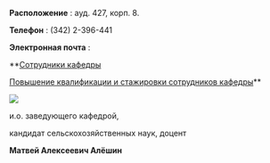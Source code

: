 **Расположение** 
 : ауд. 427, корп. 8.
   

**Телефон** 
 :  (342) 2-396-441
   

**Электронная почта** 
 :
 
  
 

  

  

**[Сотрудники кафедры](http://helios.psu.ru/pls/www_psu_ru/teacher_list?p_sdiv_name=%D0%9A%D0%B0%D1%84%D0%B5%D0%B4%D1%80%D0%B0%20%D1%84%D0%B8%D0%B7%D0%B8%D1%87%D0%B5%D1%81%D0%BA%D0%BE%D0%B9%20%D0%B3%D0%B5%D0%BE%D0%B3%D1%80%D0%B0%D1%84%D0%B8%D0%B8%20%D0%B8%20%D0%BB%D0%B0%D0%BD%D0%B4%D1%88%D0%B0%D1%84%D1%82%D0%BD%D0%BE%D0%B9%20%D1%8D%D0%BA%D0%BE%D0%BB%D0%BE%D0%B3%D0%B8%D0%B8) 
  

[Повышение квалификации и стажировки сотрудников кафедры](http://helios.psu.ru/pls/www_psu_ru/teacher_trainings?p_sdiv_name=%D0%9A%D0%B0%D1%84%D0%B5%D0%B4%D1%80%D0%B0%20%D1%84%D0%B8%D0%B7%D0%B8%D1%87%D0%B5%D1%81%D0%BA%D0%BE%D0%B9%20%D0%B3%D0%B5%D0%BE%D0%B3%D1%80%D0%B0%D1%84%D0%B8%D0%B8%20%D0%B8%20%D0%BB%D0%B0%D0%BD%D0%B4%D1%88%D0%B0%D1%84%D1%82%D0%BD%D0%BE%D0%B9%20%D1%8D%D0%BA%D0%BE%D0%BB%D0%BE%D0%B3%D0%B8%D0%B8)**
  

  

  

  

![](http://www.psu.ru/files/images/fakultety/geography/aleshin_1.jpg)
  

 и.о. заведующего кафедрой,
   

 кандидат сельскохозяйственных наук, доцент
   

**Матвей Алексеевич Алёшин** 
  


  